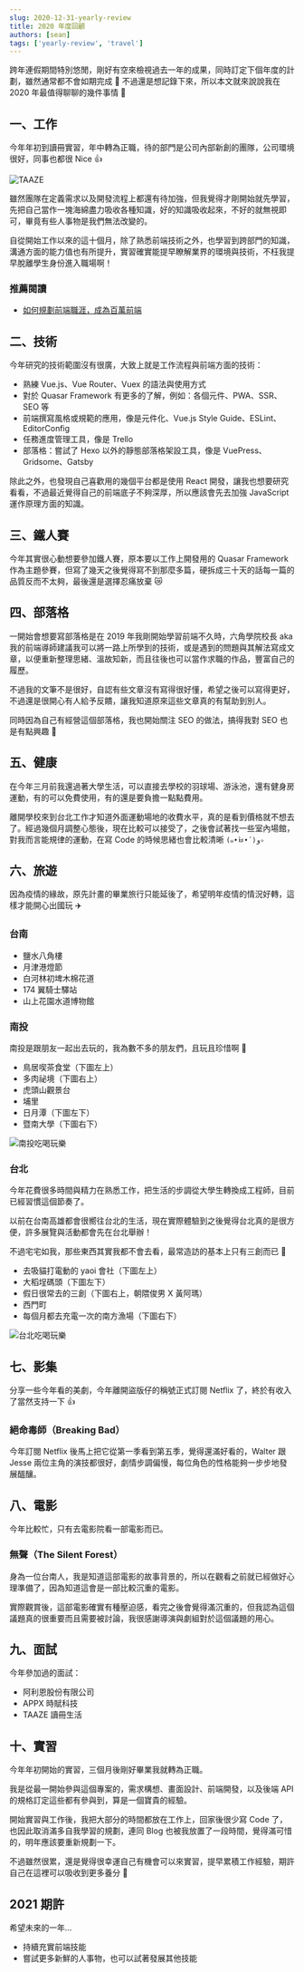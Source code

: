 ```yaml
---
slug: 2020-12-31-yearly-review
title: 2020 年度回顧
authors: [sean]
tags: ['yearly-review', 'travel']
---
```


跨年連假期間特別悠閒，剛好有空來檢視過去一年的成果，同時訂定下個年度的計劃，雖然通常都不會如期完成 🤣 不過還是想記錄下來，所以本文就來說說我在 2020 年最值得聊聊的幾件事情 🎉

<!-- truncate -->

## 一、工作

今年年初到讀冊實習，年中轉為正職，待的部門是公司內部新創的團隊，公司環境很好，同事也都很 Nice 👍

![TAAZE](https://i.imgur.com/L2bPPb0.jpg)

雖然團隊在定義需求以及開發流程上都還有待加強，但我覺得才剛開始就先學習，先把自己當作一塊海綿盡力吸收各種知識，好的知識吸收起來，不好的就無視即可，畢竟有些人事物是我們無法改變的。

自從開始工作以來的這十個月，除了熟悉前端技術之外，也學習到跨部門的知識，溝通方面的能力值也有所提升，實習確實能提早瞭解業界的環境與技術，不枉我提早脫離學生身份進入職場啊！

### 推薦閱讀

- [如何規劃前端職涯，成為百萬前端](https://ithelp.ithome.com.tw/articles/10194994?sc=rss.iron)

## 二、技術

今年研究的技術範圍沒有很廣，大致上就是工作流程與前端方面的技術：

- 熟練 Vue.js、Vue Router、Vuex 的語法與使用方式
- 對於 Quasar Framework 有更多的了解，例如：各個元件、PWA、SSR、SEO 等
- 前端撰寫風格或規範的應用，像是元件化、Vue.js Style Guide、ESLint、EditorConfig
- 任務進度管理工具，像是 Trello
- 部落格：嘗試了 Hexo 以外的靜態部落格架設工具，像是 VuePress、Gridsome、Gatsby

除此之外，也發現自己喜歡用的幾個平台都是使用 React 開發，讓我也想要研究看看，不過最近覺得自己的前端底子不夠深厚，所以應該會先去加強 JavaScript 運作原理方面的知識。

## 三、鐵人賽

今年其實很心動想要參加鐵人賽，原本要以工作上開發用的 Quasar Framework 作為主題參賽，但寫了幾天之後覺得寫不到那麼多篇，硬拆成三十天的話每一篇的品質反而不太夠，最後還是選擇忍痛放棄 😿

## 四、部落格

一開始會想要寫部落格是在 2019 年我剛開始學習前端不久時，六角學院校長 aka 我的前端導師建議我可以將一路上所學到的技術，或是遇到的問題與其解法寫成文章，以便重新整理思緒、溫故知新，而且往後也可以當作求職的作品，豐富自己的履歷。

不過我的文筆不是很好，自認有些文章沒有寫得很好懂，希望之後可以寫得更好，不過還是很開心有人給予反饋，讓我知道原來這些文章真的有幫助到別人。

同時因為自己有經營這個部落格，我也開始關注 SEO 的做法，搞得我對 SEO 也是有點興趣 🤔

## 五、健康

在今年三月前我還過著大學生活，可以直接去學校的羽球場、游泳池，還有健身房運動，有的可以免費使用，有的還是要負擔一點點費用。

離開學校來到台北工作才知道外面運動場地的收費水平，真的是看到價格就不想去了。經過幾個月調整心態後，現在比較可以接受了，之後會試著找一些室內場館，對我而言能規律的運動，在寫 Code 的時候思緒也會比較清晰 `(๑•̀ㅂ•́)و✧`

## 六、旅遊

因為疫情的緣故，原先計畫的畢業旅行只能延後了，希望明年疫情的情況好轉，這樣才能開心出國玩 ✈️

### 台南

- 鹽水八角樓
- 月津港燈節
- 白河林初埤木棉花道
- 174 翼騎士驛站
- 山上花園水道博物館

### 南投

南投是跟朋友一起出去玩的，我為數不多的朋友們，且玩且珍惜啊 🤣

- 鳥居喫茶食堂（下圖左上）
- 多肉祕境（下圖右上）
- 虎頭山觀景台
- 埔里
- 日月潭（下圖左下）
- 暨南大學（下圖右下）

![南投吃喝玩樂](https://i.imgur.com/D3R206Z.jpg)

### 台北

今年花費很多時間與精力在熟悉工作，把生活的步調從大學生轉換成工程師，目前已經習慣這個節奏了。

以前在台南高雄都會很嚮往台北的生活，現在實際體驗到之後覺得台北真的是很方便，許多展覽與活動都會先在台北舉辦！

不過宅宅如我，那些東西其實我都不會去看，最常造訪的基本上只有三創而已 🤥

- 去吸貓打電動的 yaoi 會社（下圖左上）
- 大稻埕碼頭（下圖左下）
- 假日很常去的三創（下圖右上，朝隈俊男 X 黃阿瑪）
- 西門町
- 每個月都去充電一次的南方漁場（下圖右下）

![台北吃喝玩樂](https://i.imgur.com/Kbszdkh.jpg)

## 七、影集

分享一些今年看的美劇，今年離開盜版仔的稱號正式訂閱 Netflix 了，終於有收入了當然支持一下 👍

### 絕命毒師（Breaking Bad）

今年訂閱 Netflix 後馬上把它從第一季看到第五季，覺得還滿好看的，Walter 跟 Jesse 兩位主角的演技都很好，劇情步調偏慢，每位角色的性格能夠一步步地發展醞釀。

## 八、電影

今年比較忙，只有去電影院看一部電影而已。

### 無聲（The Silent Forest）

身為一位台南人，我是知道這部電影的故事背景的，所以在觀看之前就已經做好心理準備了，因為知道這會是一部比較沉重的電影。

實際觀賞後，這部電影確實有種壓迫感，看完之後會覺得滿沉重的，但我認為這個議題真的很重要而且需要被討論，我很感謝導演與劇組對於這個議題的用心。

## 九、面試

今年參加過的面試：

- 阿利恩股份有限公司
- APPX 時賦科技
- TAAZE 讀冊生活

## 十、實習

今年年初開始的實習，三個月後剛好畢業我就轉為正職。

我是從最一開始參與這個專案的，需求構想、畫面設計、前端開發，以及後端 API 的規格訂定這些都有參與到，算是一個寶貴的經驗。

開始實習與工作後，我把大部分的時間都放在工作上，回家後很少寫 Code 了，也因此取消滿多自我學習的規劃，連同 Blog 也被我放置了一段時間，覺得滿可惜的，明年應該要重新規劃一下。

不過雖然很累，還是覺得很幸運自己有機會可以來實習，提早累積工作經驗，期許自己在這裡可以吸收到更多養分 🌱

## 2021 期許

希望未來的一年…

- 持續充實前端技能
- 嘗試更多新鮮的人事物，也可以試著發展其他技能
